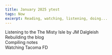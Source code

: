```yaml
---
title: January 2025 ytest
tags: Now
excerpt: Reading, watching, listening, doing...
---
```


Listening to the The Misty Isle by JM Dalgleish   
Rebuilding the blog    
Compiling notes   
Watching Tacoma FD   